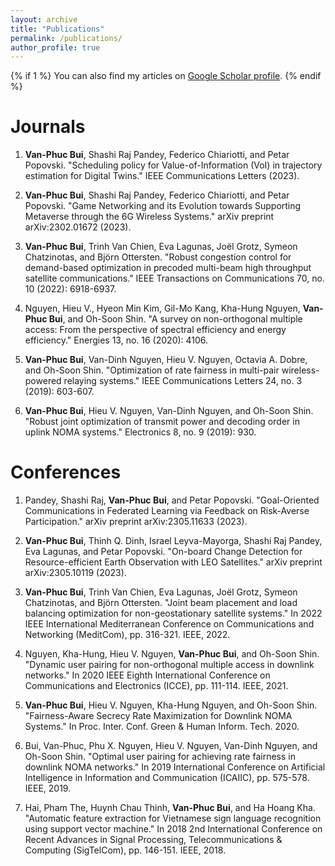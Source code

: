 ```yaml
---
layout: archive
title: "Publications"
permalink: /publications/
author_profile: true
---
```



{% if 1 %}
  You can also find my articles on <a href="{{https://scholar.google.com/citations?user=EwQEzCsAAAAJ&hl=en}}"> Google Scholar profile</a>.
{% endif %}

<!-- {% include base_path %}

{% for post in site.publications reversed %}
  {% include archive-single.html %}
{% endfor %} -->

# Journals

1. **Van-Phuc Bui**, Shashi Raj Pandey, Federico Chiariotti, and Petar Popovski. "Scheduling policy for Value-of-Information (VoI) in trajectory estimation for Digital Twins." IEEE Communications Letters (2023).

2. **Van-Phuc Bui**, Shashi Raj Pandey, Federico Chiariotti, and Petar Popovski. "Game Networking and its Evolution towards Supporting Metaverse through the 6G Wireless Systems." arXiv preprint arXiv:2302.01672 (2023).

3. **Van-Phuc Bui**, Trinh Van Chien, Eva Lagunas, Joël Grotz, Symeon Chatzinotas, and Björn Ottersten. "Robust congestion control for demand-based optimization in precoded multi-beam high throughput satellite communications." IEEE Transactions on Communications 70, no. 10 (2022): 6918-6937.

3. Nguyen, Hieu V., Hyeon Min Kim, Gil-Mo Kang, Kha-Hung Nguyen, **Van-Phuc Bui**, and Oh-Soon Shin. "A survey on non-orthogonal multiple access: From the perspective of spectral efficiency and energy efficiency." Energies 13, no. 16 (2020): 4106.

2. **Van-Phuc Bui**, Van-Dinh Nguyen, Hieu V. Nguyen, Octavia A. Dobre, and Oh-Soon Shin. "Optimization of rate fairness in multi-pair wireless-powered relaying systems." IEEE Communications Letters 24, no. 3 (2019): 603-607.


1. **Van-Phuc Bui**, Hieu V. Nguyen, Van-Dinh Nguyen, and Oh-Soon Shin. "Robust joint optimization of transmit power and decoding order in uplink NOMA systems." Electronics 8, no. 9 (2019): 930.

# Conferences

1. Pandey, Shashi Raj, **Van-Phuc Bui**, and Petar Popovski. "Goal-Oriented Communications in Federated Learning via Feedback on Risk-Averse Participation." arXiv preprint arXiv:2305.11633 (2023).

6.  **Van-Phuc Bui**, Thinh Q. Dinh, Israel Leyva-Mayorga, Shashi Raj Pandey, Eva Lagunas, and Petar Popovski. "On-board Change Detection for Resource-efficient Earth Observation with LEO Satellites." arXiv preprint arXiv:2305.10119 (2023).

5. **Van-Phuc Bui**, Trinh Van Chien, Eva Lagunas, Joël Grotz, Symeon Chatzinotas, and Björn Ottersten. "Joint beam placement and load balancing optimization for non-geostationary satellite systems." In 2022 IEEE International Mediterranean Conference on Communications and Networking (MeditCom), pp. 316-321. IEEE, 2022.

4. Nguyen, Kha-Hung, Hieu V. Nguyen, **Van-Phuc Bui**, and Oh-Soon Shin. "Dynamic user pairing for non-orthogonal multiple access in downlink networks." In 2020 IEEE Eighth International Conference on Communications and Electronics (ICCE), pp. 111-114. IEEE, 2021.

3. **Van-Phuc Bui**, Hieu V. Nguyen, Kha-Hung Nguyen, and Oh-Soon Shin. "Fairness-Aware Secrecy Rate Maximization for Downlink NOMA Systems." In Proc. Inter. Conf. Green & Human Inform. Tech. 2020.

2. Bui, Van-Phuc, Phu X. Nguyen, Hieu V. Nguyen, Van-Dinh Nguyen, and Oh-Soon Shin. "Optimal user pairing for achieving rate fairness in downlink NOMA networks." In 2019 International Conference on Artificial Intelligence in Information and Communication (ICAIIC), pp. 575-578. IEEE, 2019.

1. Hai, Pham The, Huynh Chau Thinh, **Van-Phuc Bui**, and Ha Hoang Kha. "Automatic feature extraction for Vietnamese sign language recognition using support vector machine." In 2018 2nd International Conference on Recent Advances in Signal Processing, Telecommunications & Computing (SigTelCom), pp. 146-151. IEEE, 2018.